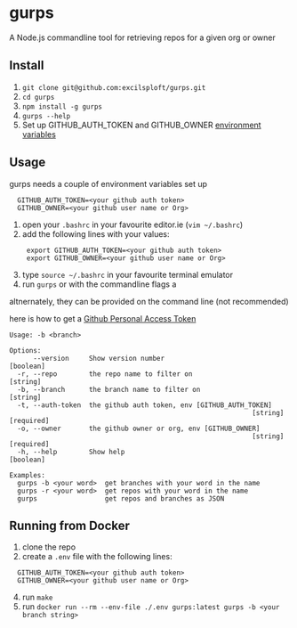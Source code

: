 # gurps

A Node.js commandline tool for retrieving repos for a given org or owner

## Install

1. `git clone git@github.com:excilsploft/gurps.git`
2. `cd gurps`
3. `npm install -g gurps`
4. `gurps --help`
5. Set up GITHUB_AUTH_TOKEN and GITHUB_OWNER [environment variables](#usage)

## Usage<a name="usage"></a>

gurps needs a couple of environment variables set up
  ```
	GITHUB_AUTH_TOKEN=<your github auth token>
	GITHUB_OWNER=<your github user name or Org>
  ```
1. open your `.bashrc` in your favourite editor.ie (`vim ~/.bashrc`)
2. add the following lines with your values:
   ```
	export GITHUB_AUTH_TOKEN=<your github auth token>
	export GITHUB_OWNER=<your github user name or Org>

   ```
3. type `source ~/.bashrc` in your favourite terminal emulator
4. run `gurps` or with the commandline flags a


altnernately, they can be provided on the command line (not recommended)

here is how to get a [Github Personal Access Token](https://docs.github.com/en/free-pro-team@latest/github/authenticating-to-github/creating-a-personal-access-token)


```
Usage: -b <branch>

Options:
      --version     Show version number                                [boolean]
  -r, --repo        the repo name to filter on                          [string]
  -b, --branch      the branch name to filter on                        [string]
  -t, --auth-token  the github auth token, env [GITHUB_AUTH_TOKEN]
                                                             [string] [required]
  -o, --owner       the github owner or org, env [GITHUB_OWNER]
                                                             [string] [required]
  -h, --help        Show help                                          [boolean]

Examples:
  gurps -b <your word>  get branches with your word in the name
  gurps -r <your word>  get repos with your word in the name
  gurps                 get repos and branches as JSON

```

## Running from Docker

1. clone the repo
2. create a `.env` file with the following lines:
  ```
	GITHUB_AUTH_TOKEN=<your github auth token>
	GITHUB_OWNER=<your github user name or Org>
  ```
4. run `make`
3. run `docker run --rm --env-file ./.env gurps:latest gurps -b <your branch string>`


